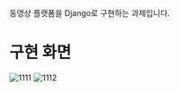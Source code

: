 동영상 플랫폼을 Django로 구현하는 과제입니다.
# 구현 화면
![1111](https://github.com/user-attachments/assets/e7d8bcb1-473d-476b-8073-0fec00bead36)
![1112](https://github.com/user-attachments/assets/6fb8f2c3-4972-4b08-aa0a-b580da453286)
